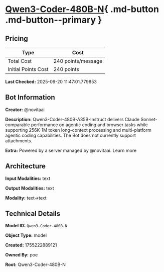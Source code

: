 # [Qwen3-Coder-480B-N](https://poe.com/Qwen3-Coder-480B-N){ .md-button .md-button--primary }

## Pricing

| Type | Cost |
|------|------|
| Total Cost | 240 points/message |
| Initial Points Cost | 240 points |

**Last Checked:** 2025-09-20 11:47:01.779853


## Bot Information

**Creator:** @novitaai

**Description:** Qwen3-Coder-480B-A35B-Instruct delivers Claude Sonnet-comparable performance on agentic coding and browser tasks while supporting 256K-1M token long-context processing and multi-platform agentic coding capabilities. The Bot does not currently support attachments.

**Extra:** Powered by a server managed by @novitaai. Learn more


## Architecture

**Input Modalities:** text

**Output Modalities:** text

**Modality:** text->text


## Technical Details

**Model ID:** `Qwen3-Coder-480B-N`

**Object Type:** model

**Created:** 1755222889121

**Owned By:** poe

**Root:** Qwen3-Coder-480B-N
